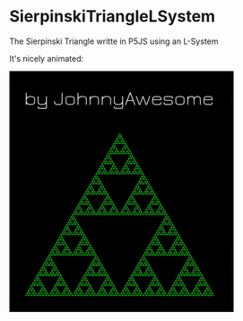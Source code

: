 # SierpinskiTriangleLSystem
The Sierpinski Triangle writte in P5JS using an L-System

It's nicely animated:

![SierpinskiTriangle](https://github.com/johnnyawesome/SierpinskiTriangleLSystem/blob/master/SierpinskiTriangleLSystem/DemoImages/SierpinskiTriangleLSystem.gif)

